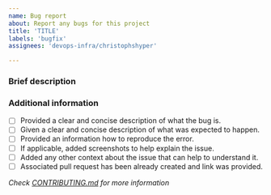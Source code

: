 ```yaml
---
name: Bug report
about: Report any bugs for this project
title: 'TITLE'
labels: 'bugfix'
assignees: 'devops-infra/christophshyper'

---
```

### Brief description


<!-- Write you description here -->


### Additional information
* [ ] Provided a clear and concise description of what the bug is.
* [ ] Given a clear and concise description of what was expected to happen.
* [ ] Provided an information how to reproduce the error.
* [ ] If applicable, added screenshots to help explain the issue.
* [ ] Added any other context about the issue that can help to understand it.
* [ ] Associated pull request has been already created and link was provided.

*Check [CONTRIBUTING.md](../blob/master/.github/CONTRIBUTING.md) for more information*
